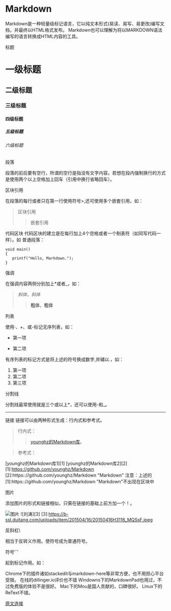 # Markdown
Markdown是一种轻量级标记语言，它以纯文本形式(易读、易写、易更改)编写文档，并最终以HTML格式发布。
Markdown也可以理解为将以MARKDOWN语法编写的语言转换成HTML内容的工具。

标题
#  一级标题
## 二级标题
### 三级标题
#### 四级标题
##### 五级标题
###### 六级标题

 段落
 
段落的前后要有空行，所谓的空行是指没有文字内容。若想在段内强制换行的方式是使用两个以上空格加上回车（引用中换行省略回车）。

区块引用

在段落的每行或者只在第一行使用符号>,还可使用多个嵌套引用，如：

>区块引用
>> 嵌套引用

代码区块
代码区块的建立是在每行加上4个空格或者一个制表符（如同写代码一样）。如
普通段落：

    void main()
    {
       printf("Hello, Markdown.");
    }

强调

在强调内容两侧分别加上*或者_，如：

>*斜体*，_斜体_
>>**粗体**，__粗体__

列表

使用·、+、或-标记无序列表，如：

+ 第一项
- 第二项

有序列表的标记方式是将上述的符号换成数字,并辅以.，如：

1. 第一项
2. 第二项
3. 第三项

分割线

分割线最常使用就是三个或以上*，还可以使用-和_。

___

链接
链接可以由两种形式生成：行内式和参考式。
>行内式：
>>[younghz的Markdown库](https:://github.com/younghz/Markdown "Markdown")。

>参考式：
>>
[younghz的Markdown库1][1]
[younghz的Markdown库2][2]
[1]:https://github.com/younghz/Markdown
[2]:https:://github.com/younghz/Markdown "Markdown"
注意：上述的[1]:https:://github.com/younghz/Markdown "Markdown"不出现在区块中

图片

添加图片的形式和链接相似，只需在链接的基础上前方加一个！。

![图片](https://b-ssl.duitang.com/uploads/item/201504/16/20150416H3116_MQSsF.jpeg)
![刘涛][3]
[3]:https://b-ssl.duitang.com/uploads/item/201504/16/20150416H3116_MQSsF.jpeg

反斜杠\

相当于反转义作用。使符号成为普通符号。

符号'`'

起到标记作用。如：

Chrome下的插件诸如stackedit与markdown-here等非常方便，也不用担心平台受限。
在线的dillinger.io评价也不错
Windowns下的MarkdownPad也用过，不过免费版的体验不是很好。
Mac下的Mou是国人贡献的，口碑很好。
Linux下的ReText不错。

[原文连接](https://github.com/younghz/Markdown)

